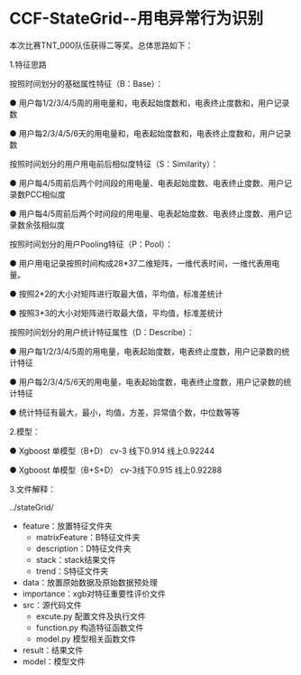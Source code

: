 # CCF-StateGrid--用电异常行为识别
本次比赛TNT_000队伍获得二等奖。总体思路如下：

1.特征思路


按照时间划分的基础属性特征（B：Base）：


  ● 用户每1/2/3/4/5周的用电量和，电表起始度数和，电表终止度数和，用户记录数
  
  ● 用户每2/3/4/5/6天的用电量和，电表起始度数和，电表终止度数和，用户记录数

 
 
 
按照时间划分的用户用电前后相似度特征（S：Similarity）：


  ● 用户每4/5周前后两个时间段的用电量、电表起始度数、电表终止度数、用户记录数PCC相似度
  
  ● 用户每4/5周前后两个时间段的用电量、电表起始度数、电表终止度数、用户记录数余弦相似度

  
  
  
按照时间划分的用户Pooling特征（P：Pool）：


  ● 用户用电记录按照时间构成28*37二维矩阵，一维代表时间，一维代表用电量。
  
  ● 按照2*2的大小对矩阵进行取最大值，平均值，标准差统计
  
  ● 按照3*3的大小对矩阵进行取最大值，平均值，标准差统计



按照时间划分的用户统计特征属性（D：Describe）：


  ● 用户每1/2/3/4/5周的用电量，电表起始度数，电表终止度数，用户记录数的统计特征
  
  ● 用户每2/3/4/5/6天的用电量，电表起始度数，电表终止度数，用户记录数的统计特征
  
  ● 统计特征有最大，最小，均值，方差，异常值个数，中位数等等
    
    

2.模型：


  ● Xgboost 单模型（B+D）  cv-3 线下0.914   线上0.92244
  
  ● Xgboost 单模型（B+S+D） cv-3线下0.915  线上0.92288




3.文件解释：


../stateGrid/
  - feature：放置特征文件夹
      - matrixFeature：B特征文件夹
      - description：D特征文件夹
      - stack：stack结果文件
      - trend：S特征文件夹
  - data：放置原始数据及原始数据预处理
  - importance：xgb对特征重要性评价文件
  - src：源代码文件
     - excute.py  配置文件及执行文件
     - function.py 构造特征函数文件
     - model.py 模型相关函数文件
  - result：结果文件
  - model：模型文件 
